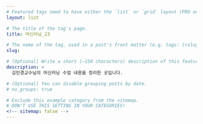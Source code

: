 ```yaml
---
# Featured tags need to have either the `list` or `grid` layout (PRO only).
layout: list

# The title of the tag's page.
title: 머신러닝_23

# The name of the tag, used in a post's front matter (e.g. tags: [<slug>]).
slug: 

# (Optional) Write a short (~150 characters) description of this featured tag.
description: >
  김민경교수님의 머신러닝 수업 내용을 정리한 곳입니다.

# (Optional) You can disable grouping posts by date.
# no_groups: true

# Exclude this example category from the sitemap.
# DON'T USE THIS SETTING IN YOUR CATEGORIES!
<!-- sitemap: false -->
---
```

